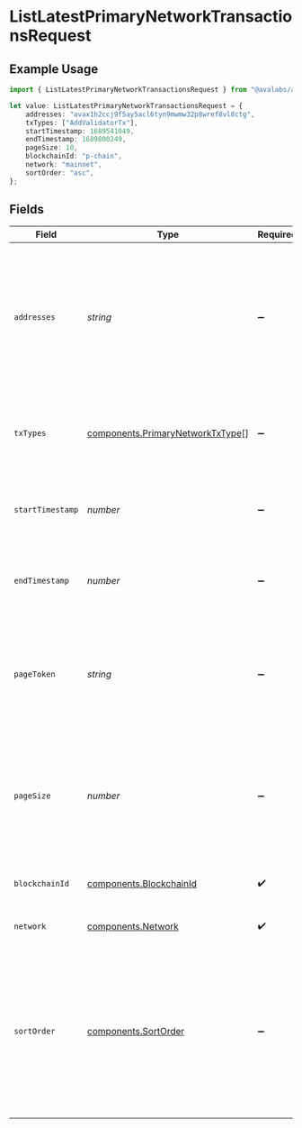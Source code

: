 # ListLatestPrimaryNetworkTransactionsRequest

## Example Usage

```typescript
import { ListLatestPrimaryNetworkTransactionsRequest } from "@avalabs/avalanche-sdk/models/operations";

let value: ListLatestPrimaryNetworkTransactionsRequest = {
    addresses: "avax1h2ccj9f5ay5acl6tyn9mwmw32p8wref8vl8ctg",
    txTypes: ["AddValidatorTx"],
    startTimestamp: 1689541049,
    endTimestamp: 1689800249,
    pageSize: 10,
    blockchainId: "p-chain",
    network: "mainnet",
    sortOrder: "asc",
};
```

## Fields

| Field                                                                                                                                                             | Type                                                                                                                                                              | Required                                                                                                                                                          | Description                                                                                                                                                       | Example                                                                                                                                                           |
| ----------------------------------------------------------------------------------------------------------------------------------------------------------------- | ----------------------------------------------------------------------------------------------------------------------------------------------------------------- | ----------------------------------------------------------------------------------------------------------------------------------------------------------------- | ----------------------------------------------------------------------------------------------------------------------------------------------------------------- | ----------------------------------------------------------------------------------------------------------------------------------------------------------------- |
| `addresses`                                                                                                                                                       | *string*                                                                                                                                                          | :heavy_minus_sign:                                                                                                                                                | A comma separated list of X-Chain or P-Chain wallet addresses, starting with "avax"/"fuji", "P-avax"/"P-fuji" or "X-avax"/"X-fuji".                               | avax1h2ccj9f5ay5acl6tyn9mwmw32p8wref8vl8ctg                                                                                                                       |
| `txTypes`                                                                                                                                                         | [components.PrimaryNetworkTxType](../../models/components/primarynetworktxtype.md)[]                                                                              | :heavy_minus_sign:                                                                                                                                                | Query param for filtering items based on transaction types.                                                                                                       | [<br/>"AddValidatorTx"<br/>]                                                                                                                                      |
| `startTimestamp`                                                                                                                                                  | *number*                                                                                                                                                          | :heavy_minus_sign:                                                                                                                                                | Query param for retrieving items after a specific timestamp.                                                                                                      | 1689541049                                                                                                                                                        |
| `endTimestamp`                                                                                                                                                    | *number*                                                                                                                                                          | :heavy_minus_sign:                                                                                                                                                | Query param for retrieving items before a specific timestamp.                                                                                                     | 1689800249                                                                                                                                                        |
| `pageToken`                                                                                                                                                       | *string*                                                                                                                                                          | :heavy_minus_sign:                                                                                                                                                | A page token, received from a previous list call. Provide this to retrieve the subsequent page.                                                                   |                                                                                                                                                                   |
| `pageSize`                                                                                                                                                        | *number*                                                                                                                                                          | :heavy_minus_sign:                                                                                                                                                | The maximum number of items to return. The minimum page size is 1. The maximum pageSize is 100.                                                                   | 10                                                                                                                                                                |
| `blockchainId`                                                                                                                                                    | [components.BlockchainId](../../models/components/blockchainid.md)                                                                                                | :heavy_check_mark:                                                                                                                                                | A primary network blockchain id or alias.                                                                                                                         | p-chain                                                                                                                                                           |
| `network`                                                                                                                                                         | [components.Network](../../models/components/network.md)                                                                                                          | :heavy_check_mark:                                                                                                                                                | Either mainnet or a testnet.                                                                                                                                      | mainnet                                                                                                                                                           |
| `sortOrder`                                                                                                                                                       | [components.SortOrder](../../models/components/sortorder.md)                                                                                                      | :heavy_minus_sign:                                                                                                                                                | The order by which to sort results. Use "asc" for ascending order, "desc" for descending order. Sorted by timestamp or the `sortBy` query parameter, if provided. | asc                                                                                                                                                               |